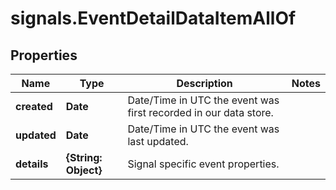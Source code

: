 # signals.EventDetailDataItemAllOf

## Properties

Name | Type | Description | Notes
------------ | ------------- | ------------- | -------------
**created** | **Date** | Date/Time in UTC the event was first recorded in our data store. | 
**updated** | **Date** | Date/Time in UTC the event was last updated. | 
**details** | **{String: Object}** | Signal specific event properties. | 


